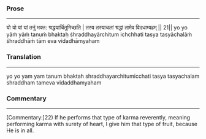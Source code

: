 ### Prose 
 --- 
यो यो यां यां तनुं भक्त: श्रद्धयार्चितुमिच्छति |
तस्य तस्याचलां श्रद्धां तामेव विदधाम्यहम् || 21||
yo yo yāṁ yāṁ tanuṁ bhaktaḥ śhraddhayārchitum ichchhati
tasya tasyāchalāṁ śhraddhāṁ tām eva vidadhāmyaham

### Translation 
 --- 
yo yo yam yam tanum bhaktah shraddhayarchitumicchati tasya tasyachalam shraddham tameva vidaddhamyaham

### Commentary 
 --- 
[Commentary:]22) If he performs that type of karma reverently, meaning performing karma with surety of heart, I give him that type of fruit, because He is in all.